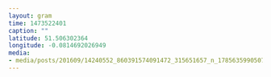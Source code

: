 ```yaml
---
layout: gram
time: 1473522401
caption: ""
latitude: 51.506302364
longitude: -0.0814692026949
media:
- media/posts/201609/14240552_860391574091472_315651657_n_17856359905070692.jpg
---
```

